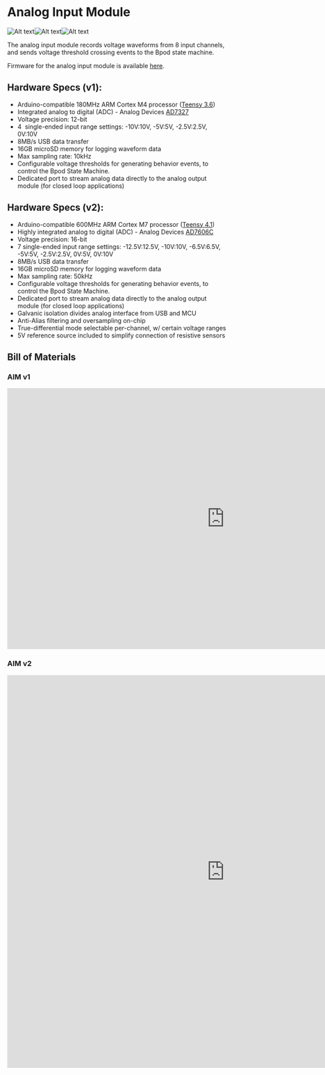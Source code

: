 # Analog Input Module
![Alt text](../images/analog-input-module-v1.png)![Alt text](../images/analog-input-module-v2.png)![Alt text](../images/analog-input-module-display-example.png)
<!-- todo: use html to size images -->
The analog input module records voltage waveforms from 8 input channels, and sends voltage threshold crossing events to the Bpod state machine.

Firmware for the analog input module is available [here](https://github.com/sanworks/Bpod_AnalogInput_Firmware).

## Hardware Specs (v1):

- Arduino-compatible 180MHz ARM Cortex M4 processor ([Teensy 3.6](https://www.pjrc.com/store/teensy36.html))
- Integrated analog to digital (ADC) - Analog Devices [AD7327](http://www.analog.com/media/en/technical-documentation/data-sheets/AD7327.pdf) 
- Voltage precision: 12-bit
- 4  single-ended input range settings: -10V:10V, -5V:5V, -2.5V:2.5V, 0V:10V
- 8MB/s USB data transfer
- 16GB microSD memory for logging waveform data
- Max sampling rate: 10kHz
- Configurable voltage thresholds for generating behavior events, to control the Bpod State Machine.
- Dedicated port to stream analog data directly to the analog output module (for closed loop applications)
## Hardware Specs (v2):

- Arduino-compatible 600MHz ARM Cortex M7 processor ([Teensy 4.1](https://www.pjrc.com/store/teensy41.html))
- Highly integrated analog to digital (ADC) - Analog Devices [AD7606C](https://www.analog.com/media/en/technical-documentation/data-sheets/ad7606c-16.pdf)
- Voltage precision: 16-bit
- 7 single-ended input range settings: -12.5V:12.5V, -10V:10V, -6.5V:6.5V, -5V:5V, -2.5V:2.5V, 0V:5V, 0V:10V
- 8MB/s USB data transfer
- 16GB microSD memory for logging waveform data
- Max sampling rate: 50kHz
- Configurable voltage thresholds for generating behavior events, to control the Bpod State Machine.
- Dedicated port to stream analog data directly to the analog output module (for closed loop applications)
- Galvanic isolation divides analog interface from USB and MCU
- Anti-Alias filtering and oversampling on-chip
- True-differential mode selectable per-channel, w/ certain voltage ranges
- 5V reference source included to simplify connection of resistive sensors

## Bill of Materials
### AIM v1
<iframe width=1000 height=600 jsname="L5Fo6c" jscontroller="usmiIb" jsaction="rcuQ6b:WYd;" class="YMEQtf L6cTce-purZT L6cTce-pSzOP KfXz0b" sandbox="allow-scripts allow-popups allow-forms allow-same-origin allow-popups-to-escape-sandbox allow-downloads allow-modals" frameborder="0" aria-label="Spreadsheet, AnalogInputModule BOM" allowfullscreen="" src="https://docs.google.com/spreadsheets/d/1B28oYLb75R5Aai4ZGmX7yfROE-Glmrg1MVKQzdOTojA/htmlembed?authuser=0"></iframe>

### AIM v2
<iframe width=1000 height=600 jsname="L5Fo6c" jscontroller="usmiIb" jsaction="rcuQ6b:WYd;" class="YMEQtf DnR2hf L6cTce-purZT L6cTce-pSzOP KfXz0b" sandbox="allow-scripts allow-popups allow-forms allow-same-origin allow-popups-to-escape-sandbox allow-downloads allow-modals" frameborder="0" aria-label="Spreadsheet, Analog Input Module 2 rev1.0 BOM" style="height: 903px" allowfullscreen="" src="https://docs.google.com/spreadsheets/d/1R63oUVdTBbxqu8eVUPFfh0Rz5ioP0WGE2bFruKp68T4/htmlembed?authuser=0"></iframe>